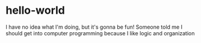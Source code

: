 # hello-world
I have no idea what I'm doing, but it's gonna be fun!
Someone told me I should get into computer programming because I like logic and organization
